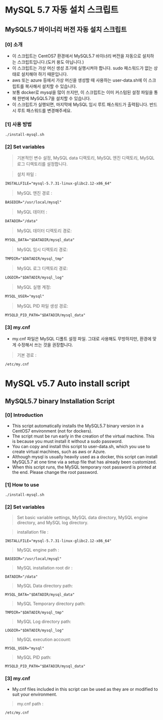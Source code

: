 # MySQL 5.7 자동 설치 스크립트
## MySQL5.7 바이너리 버전 자동 설치 스크립트
### [0] 소개
- 이 스크립트는 CentOS7 환경에서 MySQL5.7 바이너리 버전을 자동으로 설치하는 스크립트입니다.(도커 용도 아닙니다.)
- 이 스크립트는 가상 머신 생성 초기에 실행시켜야 합니다. sudo 패스워드가 없는 상태로 설치해야 하기 때문입니다.
- aws 또는 azure 등에서 가상 머신을 생성할 때 사용하는 user-data.sh에 이 스크립트를 복사해서 설치할 수 있습니다.
- 보통 docker로 mysql을 많이 쓰지만, 이 스크립트는 이미 커스텀된 설정 파일을 통해 한번에 MySQL5.7을 설치할 수 있습니다.
- 이 스크립트가 실행되면, 마지막에 MySQL 임시 루트 패스워드가 출력됩니다. 반드시 루트 패스워드를 변경해주세요.

### [1] 사용 방법
`
./install-mysql.sh
`
### [2] Set variables
> 기본적인 변수 설정, MySQL data 디렉토리, MySQL 엔진 디렉토리, MySQL 로그 디렉토리를 설정합니다.

> 설치 파일 :

`
INSTALLFILE="mysql-5.7.31-linux-glibc2.12-x86_64"
`
> MySQL 엔진 경로 :

`
BASEDIR="/usr/local/mysql"
`
> MySQL 데이터 :

`
DATADIR="/data"
`
> MySQL 데이터 디렉토리 경로:

`
MYSQL_DATA="$DATADIR/mysql_data"
`
> MySQL 임시 디렉토리 경로:

`
TMPDIR="$DATADIR/mysql_tmp"
`
> MySQL 로그 디렉토리 경로:

`
LOGDIR="$DATADIR/mysql_log"
`
> MySQL 실행 계정:

`
MYSQL_USER="mysql"
`

> MySQL PID 파일 생성 경로:

`
MYSQLD_PID_PATH="$DATADIR/mysql_data"
`
### [3] my.cnf
- my.cnf 파일은 MySQL 디폴트 설정 파일. 그대로 사용해도 무방하지만, 환경에 맞게 수정해서 쓰는 것을 권장합니다.

>기본 경로 :

`
/etc/my.cnf
`
#
# MySQL v5.7 Auto install script
## MySQL5.7 binary Installation Script
### [0] Introduction
- This script automatically installs the MySQL5.7 binary version in a CentOS7 environment (not for dockers).
- The script must be run early in the creation of the virtual machine. This is because you must install it without a sudo password.
- You can copy and install this script to user-data.sh, which you use to create virtual machines, such as aws or Azure.
- Although mysql is usually heavily used as a docker, this script can install MySQL5.7 at one time via a setup file that has already been customized.
- When this script runs, the MySQL temporary root password is printed at the end. Please change the root password.

### [1] How to use
`
./install-mysql.sh
`
### [2] Set variables
> Set basic variable settings, MySQL data directory, MySQL engine directory, and MySQL log directory.

> installation file :

`
INSTALLFILE="mysql-5.7.31-linux-glibc2.12-x86_64"
`
> MySQL engine path :

`
BASEDIR="/usr/local/mysql"
`
> MySQL installation root dir :

`
DATADIR="/data"
`
> MySQL Data directory path:

`
MYSQL_DATA="$DATADIR/mysql_data"
`
> MySQL Temporary directory path:

`
TMPDIR="$DATADIR/mysql_tmp"
`
> MySQL Log directory path:

`
LOGDIR="$DATADIR/mysql_log"
`
> MySQL execution account:

`
MYSQL_USER="mysql"
`

> MySQL PID path:

`
MYSQLD_PID_PATH="$DATADIR/mysql_data"
`
### [3] my.cnf
- My.cnf files included in this script can be used as they are or modified to suit your environment.

> my.cnf path :

`
/etc/my.cnf
`
